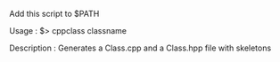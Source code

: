 Add this script to $PATH

Usage :
$> cppclass classname

Description :
  Generates a Class.cpp and a Class.hpp file with skeletons

